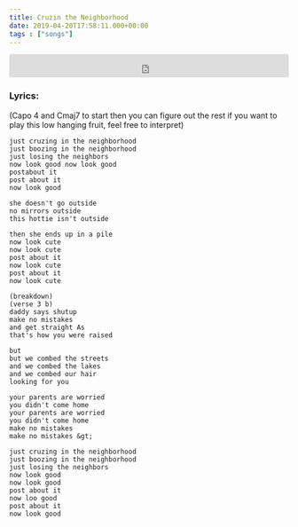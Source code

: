```yaml
---
title: Cruzin the Neighborhood
date: 2019-04-20T17:58:11.000+00:00
tags : ["songs"]
---
```


<!--more-->

<iframe style="border: 0; width: 100%; height: 42px;" src="https://bandcamp.com/EmbeddedPlayer/album=1143358609/size=small/bgcol=ffffff/linkcol=0687f5/track=3240820040/transparent=true/" seamless><a href="https://michaelbetts.bandcamp.com/album/songs-part-1">Songs, Part 1 by Michael Betts</a></iframe>

### Lyrics:

(Capo 4 and Cmaj7 to start then you can figure out the rest if you want to play this low hanging fruit, feel free to interpret)

```
just cruzing in the neighborhood
just boozing in the neighborhood
just losing the neighbors
now look good now look good
postabout it
post about it
now look good

she doesn't go outside
no mirrors outside
this hottie isn't outside

then she ends up in a pile
now look cute
now look cute
post about it
now look cute
post about it
now look cute

(breakdown)
(verse 3 b)
daddy says shutup
make no mistakes
and get straight As
that's how you were raised

but
but we combed the streets
and we combed the lakes
and we combed our hair
looking for you

your parents are worried
you didn't come home
your parents are worried
you didn't come home
make no mistakes
make no mistakes &gt;

just cruzing in the neighborhood
just boozing in the neighborhood
just losing the neighbors
now look good
now look good
post about it
now loo good
post about it
now look good
```
